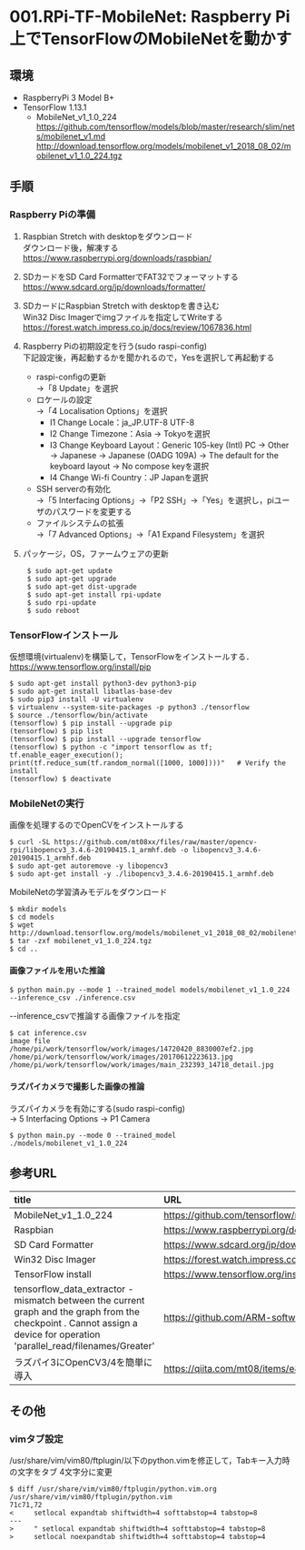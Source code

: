 # 001.RPi-TF-MobileNet: Raspberry Pi上でTensorFlowのMobileNetを動かす

## 環境

* RaspberryPi 3 Model B+
* TensorFlow 1.13.1
	* MobileNet_v1_1.0_224  
https://github.com/tensorflow/models/blob/master/research/slim/nets/mobilenet_v1.md  
http://download.tensorflow.org/models/mobilenet_v1_2018_08_02/mobilenet_v1_1.0_224.tgz

## 手順

### Raspberry Piの準備

1. Raspbian Stretch with desktopをダウンロード  
ダウンロード後，解凍する  
https://www.raspberrypi.org/downloads/raspbian/
1. SDカードをSD Card FormatterでFAT32でフォーマットする  
https://www.sdcard.org/jp/downloads/formatter/
1. SDカードにRaspbian Stretch with desktopを書き込む  
Win32 Disc Imagerでimgファイルを指定してWriteする  
https://forest.watch.impress.co.jp/docs/review/1067836.html
1. Raspberry Piの初期設定を行う(sudo raspi-config)  
下記設定後，再起動するかを聞かれるので，Yesを選択して再起動する  
	* raspi-configの更新  
	→「8 Update」を選択
	* ロケールの設定  
	→「4 Localisation Options」を選択
		* I1 Change Locale：ja_JP.UTF-8 UTF-8
		* I2 Change Timezone：Asia → Tokyoを選択
		* I3 Change Keyboard Layout：Generic 105-key (Intl) PC → Other → Japanese → Japanese (OADG 109A) → The default for the keyboard layout → No compose keyを選択
		* I4 Change Wi-fi Country：JP Japanを選択
	* SSH serverの有効化  
	→「5 Interfacing Options」→「P2 SSH」→「Yes」を選択し，piユーザのパスワードを変更する
	* ファイルシステムの拡張  
	→「7 Advanced Options」→「A1 Expand Filesystem」を選択
1. パッケージ，OS，ファームウェアの更新

		$ sudo apt-get update
		$ sudo apt-get upgrade
		$ sudo apt-get dist-upgrade
		$ sudo apt-get install rpi-update
		$ sudo rpi-update
		$ sudo reboot

### TensorFlowインストール

仮想環境(virtualenv)を構築して，TensorFlowをインストールする．  
https://www.tensorflow.org/install/pip

	$ sudo apt-get install python3-dev python3-pip
	$ sudo apt-get install libatlas-base-dev
	$ sudo pip3 install -U virtualenv
	$ virtualenv --system-site-packages -p python3 ./tensorflow
	$ source ./tensorflow/bin/activate
	(tensorflow) $ pip install --upgrade pip
	(tensorflow) $ pip list
	(tensorflow) $ pip install --upgrade tensorflow
	(tensorflow) $ python -c "import tensorflow as tf; tf.enable_eager_execution(); print(tf.reduce_sum(tf.random_normal([1000, 1000])))"   # Verify the install
	(tensorflow) $ deactivate

### MobileNetの実行

画像を処理するのでOpenCVをインストールする  

	$ curl -SL https://github.com/mt08xx/files/raw/master/opencv-rpi/libopencv3_3.4.6-20190415.1_armhf.deb -o libopencv3_3.4.6-20190415.1_armhf.deb
	$ sudo apt-get autoremove -y libopencv3
	$ sudo apt-get install -y ./libopencv3_3.4.6-20190415.1_armhf.deb

MobileNetの学習済みモデルをダウンロード

	$ mkdir models
	$ cd models
	$ wget http://download.tensorflow.org/models/mobilenet_v1_2018_08_02/mobilenet_v1_1.0_224.tgz
	$ tar -zxf mobilenet_v1_1.0_224.tgz
	$ cd ..
	
	
#### 画像ファイルを用いた推論

	$ python main.py --mode 1 --trained_model models/mobilenet_v1_1.0_224 --inference_csv ./inference.csv

--inference_csvで推論する画像ファイルを指定

	$ cat inference.csv
	image file
	/home/pi/work/tensorflow/work/images/14720420_8830007ef2.jpg
	/home/pi/work/tensorflow/work/images/20170612223613.jpg
	/home/pi/work/tensorflow/work/images/main_232393_14718_detail.jpg

#### ラズパイカメラで撮影した画像の推論

ラズパイカメラを有効にする(sudo raspi-config)  
  → 5 Interfacing Options → P1 Camera

	$ python main.py --mode 0 --trained_model ./models/mobilenet_v1_1.0_224

## 参考URL

|title|URL|
|:----|:----|
|MobileNet_v1_1.0_224|https://github.com/tensorflow/models/blob/master/research/slim/nets/mobilenet_v1.md|
|Raspbian|https://www.raspberrypi.org/downloads/raspbian/|
|SD Card Formatter|https://www.sdcard.org/jp/downloads/formatter/|
|Win32 Disc Imager|https://forest.watch.impress.co.jp/docs/review/1067836.html|
|TensorFlow install|https://www.tensorflow.org/install/pip|
|tensorflow_data_extractor - mismatch between the current graph and the graph from the checkpoint . Cannot assign a device for operation 'parallel_read/filenames/Greater'|https://github.com/ARM-software/ComputeLibrary/issues/504|
|ラズパイ3にOpenCV3/4を簡単に導入|https://qiita.com/mt08/items/e8e8e728cf106ac83218|

## その他

### vimタブ設定

/usr/share/vim/vim80/ftplugin/以下のpython.vimを修正して，Tabキー入力時の文字をタブ 4文字分に変更  

	$ diff /usr/share/vim/vim80/ftplugin/python.vim.org /usr/share/vim/vim80/ftplugin/python.vim
	71c71,72
	<     setlocal expandtab shiftwidth=4 softtabstop=4 tabstop=8
	---
	>     " setlocal expandtab shiftwidth=4 softtabstop=4 tabstop=8
	>     setlocal noexpandtab shiftwidth=4 softtabstop=4 tabstop=4

